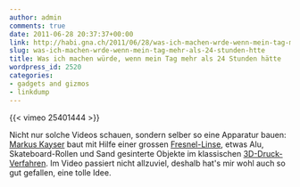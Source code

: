 ```yaml
---
author: admin
comments: true
date: 2011-06-28 20:37:37+00:00
link: http://habi.gna.ch/2011/06/28/was-ich-machen-wrde-wenn-mein-tag-mehr-als-24-stunden-htte/
slug: was-ich-machen-wrde-wenn-mein-tag-mehr-als-24-stunden-htte
title: Was ich machen würde, wenn mein Tag mehr als 24 Stunden hätte
wordpress_id: 2520
categories:
- gadgets and gizmos
- linkdump
---
```


{{< vimeo 25401444 >}}

Nicht nur solche Videos schauen, sondern selber so eine Apparatur bauen: [Markus Kayser](http://www.markuskayser.com/) baut mit Hilfe einer grossen [Fresnel-Linse](http://de.wikipedia.org/wiki/Fresnel-Linse), etwas Alu, Skateboard-Rollen und Sand gesinterte Objekte im klassischen [3D-Druck-Verfahren](http://de.wikipedia.org/wiki/Digital_Fabricator). Im Video passiert nicht allzuviel, deshalb hat's mir wohl auch so gut gefallen, eine tolle Idee.

